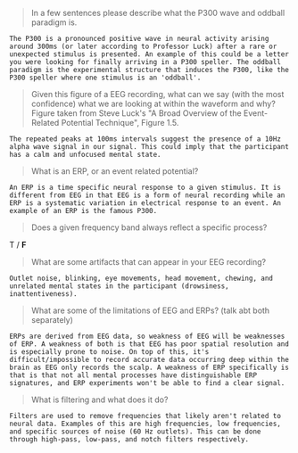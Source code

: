 
> In a few sentences please describe what the P300 wave and oddball paradigm is.
```
The P300 is a pronounced positive wave in neural activity arising around 300ms (or later according to Professor Luck) after a rare or unexpected stimulus is presented. An example of this could be a letter you were looking for finally arriving in a P300 speller. The oddball paradigm is the experimental structure that induces the P300, like the P300 speller where one stimulus is an 'oddball'.
```


> Given this figure of a EEG recording, what can we say (with the most confidence) what we are looking at within the waveform and why? 
Figure taken from Steve Luck's "A Broad Overview of the Event-Related Potential Technique", Figure 1.5.
```
The repeated peaks at 100ms intervals suggest the presence of a 10Hz alpha wave signal in our signal. This could imply that the participant has a calm and unfocused mental state. 
```


> What is an ERP, or an event related potential?
```
An ERP is a time specific neural response to a given stimulus. It is different from EEG in that EEG is a form of neural recording while an ERP is a systematic variation in electrical response to an event. An example of an ERP is the famous P300.  
```

> Does a given frequency band always reflect a specific process?

T / **F**


> What are some artifacts that can appear in your EEG recording?
```
Outlet noise, blinking, eye movements, head movement, chewing, and unrelated mental states in the participant (drowsiness, inattentiveness).
```


> What are some of the limitations of EEG and ERPs? (talk abt both separately)
```
ERPs are derived from EEG data, so weakness of EEG will be weaknesses of ERP. A weakness of both is that EEG has poor spatial resolution and is especially prone to noise. On top of this, it's difficult/impossible to record accurate data occurring deep within the brain as EEG only records the scalp. A weakness of ERP specifically is that is that not all mental processes have distinguishable ERP signatures, and ERP experiments won't be able to find a clear signal. 
```


> What is filtering and what does it do?
```
Filters are used to remove frequencies that likely aren't related to neural data. Examples of this are high frequencies, low frequencies, and specific sources of noise (60 Hz outlets). This can be done through high-pass, low-pass, and notch filters respectively. 
```